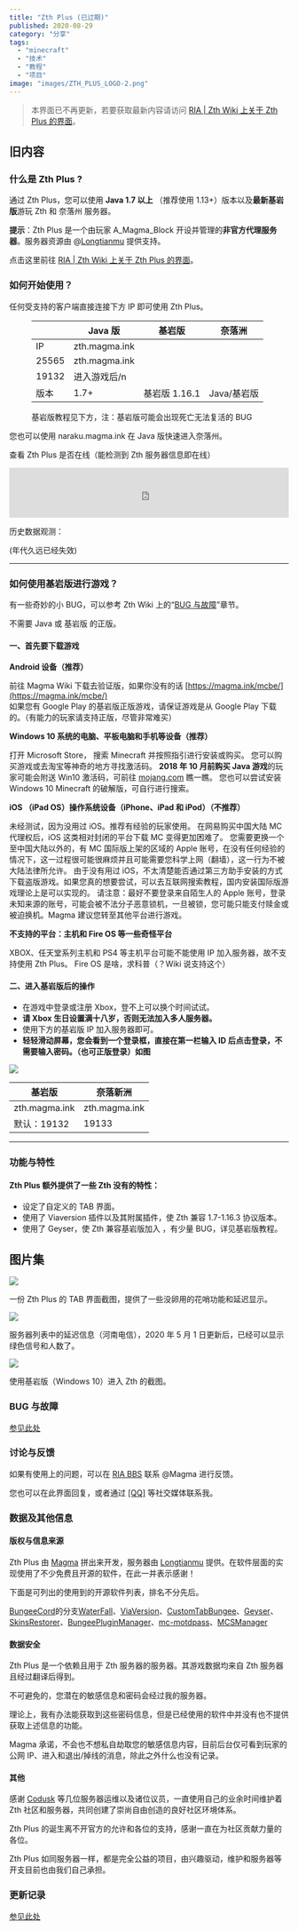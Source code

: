 ```yaml
---
title: "Zth Plus (已过期)"
published: 2020-08-29
category: "分享"
tags:
  - "minecraft"
  - "技术"
  - "教程"
  - "项目"
image: "images/ZTH_PLUS_LOGO-2.png"
---
```


> 本界面已不再更新，若要获取最新内容请访问 [RIA | Zth Wiki 上关于 Zth Plus 的界面](https://wiki.ria.red/wiki/Zth_Plus)。

## 旧内容

### 什么是 Zth Plus ?

通过 Zth Plus，您可以使用 **Java 1.7 以上** （推荐使用 1.13+）版本以及**最新基岩版**游玩 Zth 和 奈落州 服务器。

**提示**：Zth Plus 是一个由玩家 A_Magma_Block 开设并管理的**非官方代理服务器**。服务器资源由 @[Longtianmu](https://wiki.ria.red/Longtianmu) 提供支持。

点击这里前往 [RIA | Zth Wiki 上关于 Zth Plus 的界面](https://wiki.ria.red/index.php?title=Zth_Plus)。

### 如何开始使用？

任何受支持的客户端直接连接下方 IP 即可使用 Zth Plus。

<figure>

|       | Java 版       | 基岩版        | 奈落洲      |
| ----- | ------------- | ------------- | ----------- |
| IP    | zth.magma.ink |
| 25565 | zth.magma.ink |
| 19132 | 进入游戏后/n  |
| 版本  | 1.7+          | 基岩版 1.16.1 | Java/基岩版 |

<figcaption>

基岩版教程见下方，注：基岩版可能会出现死亡无法复活的 BUG

</figcaption>

</figure>

您也可以使用 naraku.magma.ink 在 Java 版快速进入奈落州。

查看 Zth Plus 是否在线（能检测到 Zth 服务器信息即在线）

<iframe style="width:728px;height:90px;max-width:100%;border:none;display:block;margin:auto" src="https://namemc.com/server/zth.magma.ink/embed" width="728" height="90"></iframe>

历史数据观测：

(年代久远已经失效)

---

### 如何使用基岩版进行游戏？

有一些奇妙的小 BUG，可以参考 Zth Wiki 上的“[BUG 与故障](https://wiki.ria.red/Zth_Plus#BUG.E4.B8.8E.E6.95.85.E9.9A.9C)”章节。

不需要 Java 或 基岩版 的正版。

#### 一、首先要下载游戏

**Android 设备（推荐）**

前往 Magma Wiki 下载去验证版，如果你没有的话 [https://magma.ink/mcbe/](https://magma.ink/mcbe/)  
如果您有 Google Play 的基岩版正版游戏，请保证游戏是从 Google Play 下载的。（有能力的玩家请支持正版，尽管非常难买）

**Windows 10 系统的电脑、平板电脑和手机等设备（推荐）**

打开 Microsoft Store， 搜索 Minecraft 并按照指引进行安装或购买。 您可以购买游戏或去淘宝等神奇的地方寻找激活码。 **2018 年 10 月前购买 Java 游戏**的玩家可能会附送 Win10 激活码，可前往 [mojang.com](http://www.mojang.com/) 瞧一瞧。 您也可以尝试安装 Windows 10 Minecraft 的破解版，可自行进行搜索。

**iOS （iPad OS）操作系统设备（iPhone、iPad 和 iPod）（不推荐）**

未经测试，因为没用过 iOS。推荐有经验的玩家使用。 在网易购买中国大陆 MC 代理权后，iOS 这类相对封闭的平台下载 MC 变得更加困难了。 您需要更换一个至中国大陆以外的，有 MC 国际版上架的区域的 Apple 账号，在没有任何经验的情况下，这一过程很可能很麻烦并且可能需要您科学上网（翻墙），这一行为不被大陆法律所允许。 由于没有用过 iOS，不太清楚能否通过第三方助手安装的方式下载盗版游戏。如果您真的想要尝试，可以去互联网搜索教程，国内安装国际版游戏理论上是可以实现的。 请注意：最好不要登录来自陌生人的 Apple 账号，登录未知来源的账号，可能会被不法分子恶意锁机，一旦被锁，您可能只能支付赎金或被迫换机。Magma 建议您转至其他平台进行游戏。

**不支持的平台：主机和 Fire OS 等一些奇怪平台**

XBOX、任天堂系列主机和 PS4 等主机平台可能不能使用 IP 加入服务器，故不支持使用 Zth Plus。 Fire OS 是啥，求科普（？Wiki 说支持这个）

#### 二、进入基岩版后的操作

- 在游戏中登录或注册 Xbox，登不上可以换个时间试试。
- **请 Xbox 生日设置满十八岁，否则无法加入多人服务器。**
- 使用下方的基岩版 IP 加入服务器即可。
- **轻轻滑动屏幕，您会看到一个登录框，直接在第一栏输入 ID 后点击登录，不需要输入密码。（也可正版登录）如图**

![](images/wLNxHA.jpg)

| **基岩版**    | **奈落新洲**  |
| ------------- | ------------- |
| zth.magma.ink | zth.magma.ink |
| 默认：19132   | 19133         |

---

### 功能与特性

#### Zth Plus 额外提供了一些 Zth 没有的特性：

- 设定了自定义的 TAB 界面。
- 使用了 Viaversion 插件以及其附属插件，使 Zth 兼容 1.7-1.16.3 协议版本。
- 使用了 Geyser，使 Zth 兼容基岩版加入 ，有少量 BUG，详见基岩版教程。

## 图片集

![](images/1623848399-07ab7f56a1c3835d77c946fa4bb51637.png)

一份 Zth Plus 的 TAB 界面截图，提供了一些没卵用的花哨功能和延迟显示。

![](images/1623848400-55e1b9ecb9e8a5a40c88019ef95dfe58.png)

服务器列表中的延迟信息（河南电信），2020 年 5 月 1 日更新后，已经可以显示绿色信号和人数了。

![](images/1623848401-b88c27b6d6015e87526f539f04d4d986.png)

使用基岩版（Windows 10）进入 Zth 的截图。

### BUG 与故障

[参见此处](https://wiki.ria.red/index.php?title=Zth_Plus#BUG.E4.B8.8E.E6.95.85.E9.9A.9C)

### 讨论与反馈

如果有使用上的问题，可以在 [RIA BBS](https://bbs.ria.red/) 联系 @Magma 进行反馈。

您也可以在此界面回复，或者通过 [\[Q](http://wpa.qq.com/msgrd?v=3&uin=823202450&site=qq&menu=yes)[Q\]](http://wpa.qq.com/msgrd?v=3&uin=823202450&site=qq&menu=yes) 等社交媒体联系我。

### 数据及其他信息

#### 版权与信息来源

Zth Plus 由 [Magma](https://wiki.ria.red/Magma) 拼出来开发，服务器由 [Longtianmu](https://wiki.ria.red/Longtianmu) 提供。在软件层面的实现使用了不少免费且开源的软件，在此一并表示感谢！

下面是可列出的使用到的开源软件列表，排名不分先后。

[BungeeCord](https://github.com/SpigotMC/BungeeCord/)的分支[WaterFall](https://github.com/PaperMC/Waterfall)、[ViaVersion](https://github.com/ViaVersion/ViaVersion)、[CustomTabBungee](https://github.com/ate47/CustomTabBungee)、[Geyser](https://github.com/GeyserMC/Geyser)、[SkinsRestorer](https://github.com/SkinsRestorer/SkinsRestorerX)、[BungeePluginManager](https://github.com/Shevchik/BungeePluginManager)、[mc-motdpass](https://github.com/hazae41/mc-motdpass)、[MCSManager](https://github.com/Suwings/MCSManager)

#### 数据安全

Zth Plus 是一个依赖且用于 Zth 服务器的服务器。其游戏数据均来自 Zth 服务器且经过翻译后得到。

不可避免的，您潜在的敏感信息和密码会经过我的服务器。

理论上，我有办法能获取到这些密码信息，但是已经使用的软件中并没有也不提供获取上述信息的功能。

Magma 承诺，不会也不想私自劫取您的敏感信息内容，目前后台仅可看到玩家的公网 IP、进入和退出/掉线的消息，除此之外什么也没有记录。

#### 其他

感谢 [Codusk](https://wiki.ria.red/%E7%94%A8%E6%88%B7:Codusk) 等几位服务器运维以及诸位议员，一直使用自己的业余时间维护着 Zth 社区和服务器，共同创建了崇尚自由创造的良好社区环境体系。

Zth Plus 的诞生离不开官方的允许和各位的支持，感谢一直在为社区贡献力量的各位。

Zth Plus 如同服务器一样，都是完全公益的项目，由兴趣驱动，维护和服务器等开支目前也由我们自己承担。

### 更新记录

[参见此处](https://wiki.ria.red/index.php?title=Zth_Plus#.E6.9B.B4.E6.96.B0.E8.AE.B0.E5.BD.95)
